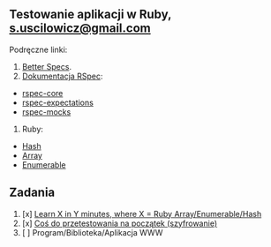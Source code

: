 ## Testowanie aplikacji w Ruby, s.uscilowicz@gmail.com

Podręczne linki:

1. [Better Specs](http://betterspecs.org/).
1. [Dokumentacja RSpec](http://rspec.info/):
  - [rspec-core](https://github.com/rspec/rspec-core)
  - [rspec-expectations](https://github.com/rspec/rspec-expectations)
  - [rspec-mocks](https://github.com/rspec/rspec-mocks)
1. Ruby:
  - [Hash](http://ruby-doc.org/core-2.2.3/Hash.html)
  - [Array](http://ruby-doc.org/core-2.2.3/Array.html)
  - [Enumerable](http://ruby-doc.org/core-2.2.3/Enumerable.html)


## Zadania

1. [x] [Learn X in Y minutes, where X = Ruby Array/Enumerable/Hash](https://github.com/suscilowicz/Ruby/tree/master/zad1/ruby.md)
2. [x] [Coś do przetestowania na początek (szyfrowanie)](https://github.com/suscilowicz/Ruby/tree/master/zad2)
3. [ ] Program/Biblioteka/Aplikacja WWW
